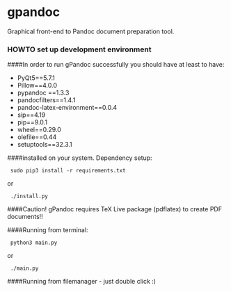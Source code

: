 # gpandoc
Graphical front-end to Pandoc document preparation tool.

### HOWTO set up development environment

####In order to run gPandoc successfully you should have at least to have:

* PyQt5==5.7.1
* Pillow==4.0.0
* pypandoc ==1.3.3
* pandocfilters==1.4.1
* pandoc-latex-environment==0.0.4
* sip==4.19
* pip==9.0.1
* wheel==0.29.0
* olefile==0.44
* setuptools==32.3.1

####installed on your system. Dependency setup:
```
 sudo pip3 install -r requirements.txt
```
or
```
 ./install.py
```


####Caution! gPandoc requires TeX Live package (pdflatex) to create PDF documents!!


####Running from terminal:
```
 python3 main.py
 ```
or
```
 ./main.py
```
####Running from filemanager - just double click :)


